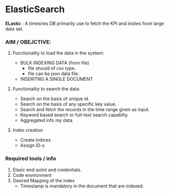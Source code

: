 # ElasticSearch

**ELastic** : A timesries DB primarily use to fetch the KPI and insites from large data set.

### AIM / OBEJCTIVE:

1. Functionality to load the data in the system:
    * BULK INDEXING DATA (from file)
      * file should of csv type.
      * file can be json data file.
    * INSERITNG A SINGLE DOCUMENT

2. Functionality to search the data:
    * Search on the basis of unique id.
    * Search on the basis of any specific key value.
    * Search and fetch the records in the time range given as input.
    * Keyword based search or full-text search capabilty.
    * Aggregated info my data.

3. Index creation
   * Create Indices
   * Assign ID-s

### Required tools / info

1. Elasic end-point and credentials.
2. Code environment
3. Desired Mapping of the index 
    - Timestamp is mandatory in the document that are indexed.
